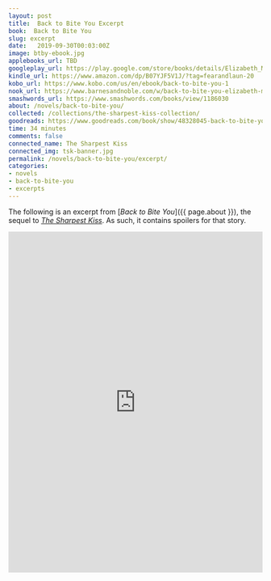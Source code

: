 ```yaml
---
layout: post
title:  Back to Bite You Excerpt
book:  Back to Bite You
slug: excerpt
date:   2019-09-30T00:03:00Z
image: btby-ebook.jpg
applebooks_url: TBD
googleplay_url: https://play.google.com/store/books/details/Elizabeth_Myles_Back_to_Bite_You?id=FrOeEAAAQBAJ
kindle_url: https://www.amazon.com/dp/B07YJF5V1J/?tag=fearandlaun-20
kobo_url: https://www.kobo.com/us/en/ebook/back-to-bite-you-1
nook_url: https://www.barnesandnoble.com/w/back-to-bite-you-elizabeth-myles/1142781790?ean=2940186794769
smashwords_url: https://www.smashwords.com/books/view/1186030
about: /novels/back-to-bite-you/
collected: /collections/the-sharpest-kiss-collection/
goodreads: https://www.goodreads.com/book/show/48328045-back-to-bite-you
time: 34 minutes
comments: false
connected_name: The Sharpest Kiss
connected_img: tsk-banner.jpg
permalink: /novels/back-to-bite-you/excerpt/
categories: 
- novels
- back-to-bite-you
- excerpts
---
```


The following is an excerpt from [*Back to Bite You*]({{ page.about }}), the sequel to [*The Sharpest Kiss*][tsk].  As such, it contains spoilers for that story.

<iframe type="text/html" width="650" height="675" frameborder="0" allowfullscreen style="max-width:100%" src="https://read.amazon.com/kp/card?asin=B07YJF5V1J&preview=inline&linkCode=kpe&ref_=cm_sw_r_kb_dp_RcBqFbGE1PZF2&tag=fearandlaun-20" ></iframe>

[tsk]:/novels/the-sharpest-kiss/
